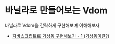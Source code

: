 # 바닐라로 만들어보는 Vdom

바닐라로 Vdom을 간략하게 구현해보며 이해해보자

- [자바스크립트로 가상돔 구현해보기 - 1 (가상돔이란?)](https://blog.naver.com/seows2/222622716558)
